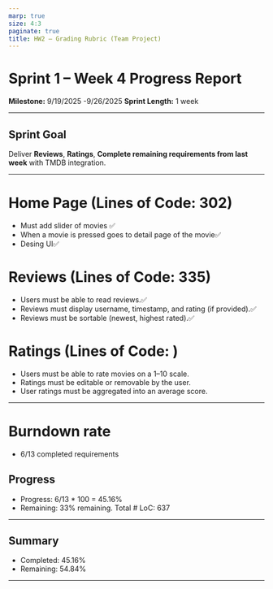 ```yaml
---
marp: true
size: 4:3
paginate: true
title: HW2 – Grading Rubric (Team Project)
---
```



# Sprint 1 – Week 4 Progress Report
**Milestone:** 9/19/2025 -9/26/2025
**Sprint Length:** 1 week 

---

## Sprint Goal  
Deliver **Reviews**, **Ratings**, **Complete remaining requirements from last week** with TMDB integration.

---


# Home Page (Lines of Code: 302)
- Must add slider of movies ✅
- When a movie is pressed goes to detail page of the movie✅
- Desing UI✅

# Reviews  (Lines of Code: 335)
- Users must be able to read reviews.✅
- Reviews must display username, timestamp, and rating (if provided).✅
- Reviews must be sortable (newest, highest rated).✅

# Ratings  (Lines of Code: )
- Users must be able to rate movies on a 1–10 scale. 
- Ratings must be editable or removable by the user.
- User ratings must be aggregated into an average score.

---


# Burndown rate

- 6/13 completed requirements

## Progress 
- Progress: 6/13 * 100 = 45.16%
- Remaining: 33% remaining.
Total # LoC: 637

---
## Summary
- Completed: 45.16%
- Remaining: 54.84%


---



